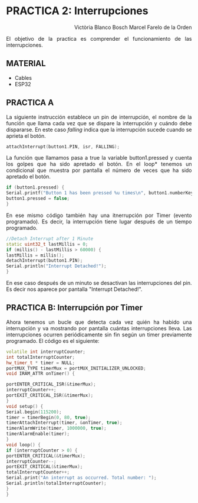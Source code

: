# PRACTICA 2: Interrupciones
<div align=right> 

Victòria Blanco Bosch 
Marcel Farelo de la Orden
<div>

<div align="justify">

El objetivo de la practica es comprender el funcionamiento de las interrupciones.

<div>

 ## MATERIAL
- Cables
- ESP32

## PRACTICA A
<div align="justify">

La siguiente instrucción establece un pin de interrupción, el nombre de la función que llama cada vez que se dispare la interrupción y cuándo debe dispararse. En este caso *falling* indica que la interrupción sucede cuando se aprieta el botón.
```cpp
attachInterrupt(button1.PIN, isr, FALLING);
```
La función que llamamos pasa a true la variable button1.pressed y cuenta los golpes que ha sido apretado el botón. En el loop* tenemos un condicional que muestra por pantalla el número de veces que ha sido apretado el botón.
```cpp
if (button1.pressed) {
Serial.printf("Button 1 has been pressed %u times\n", button1.numberKeyPresses);
button1.pressed = false;
}
```

En ese mismo código también hay una itnerrupción por Timer (evento programado). Es decir, la interrupción tiene lugar después de un tiempo programado.
```cpp
//Detach Interrupt after 1 Minute
static uint32_t lastMillis = 0;
if (millis() - lastMillis > 60000) {
lastMillis = millis();
detachInterrupt(button1.PIN);
Serial.println("Interrupt Detached!");
}
```
En ese caso después de un minuto se desactivan las interrupciones del pin. Es decir nos aparece por pantalla "Interrupt Detached!".

<div>

## PRACTICA B: Interrupción por Timer

Ahora tenemos un bucle que detecta cada vez quién ha habido una interrupción y va mostrando por pantalla cuántas interrupciones lleva. Las interrupciones ocurren periódicamente sin fin según un timer previamente programado. El código es el siguiente:

```cpp
volatile int interruptCounter;
int totalInterruptCounter;
hw_timer_t * timer = NULL;
portMUX_TYPE timerMux = portMUX_INITIALIZER_UNLOCKED;
void IRAM_ATTR onTimer() {

portENTER_CRITICAL_ISR(&timerMux);
interruptCounter++;
portEXIT_CRITICAL_ISR(&timerMux);
}
void setup() {
Serial.begin(115200);
timer = timerBegin(0, 80, true);
timerAttachInterrupt(timer, &onTimer, true);
timerAlarmWrite(timer, 1000000, true);
timerAlarmEnable(timer);
}
void loop() {
if (interruptCounter > 0) {
portENTER_CRITICAL(&timerMux);
interruptCounter--;
portEXIT_CRITICAL(&timerMux);
totalInterruptCounter++;
Serial.print("An interrupt as occurred. Total number: ");
Serial.println(totalInterruptCounter);
}
}
```
